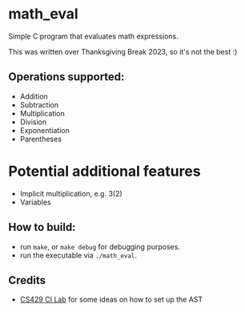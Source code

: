 # math_eval
Simple C program that evaluates math expressions.

This was written over Thanksgiving Break 2023, so it's not the best :)

## Operations supported:
- Addition
- Subtraction
- Multiplication
- Division
- Exponentiation
- Parentheses

# Potential additional features
- Implicit multiplication, e.g. 3(2)
- Variables

## How to build:
- run `make`, or `make debug` for debugging purposes.
- run the executable via `./math_eval`.

## Credits
- [CS429 CI Lab](https://github.com/CS429-S2023/CI-Lab) for some ideas on how to
set up the AST
